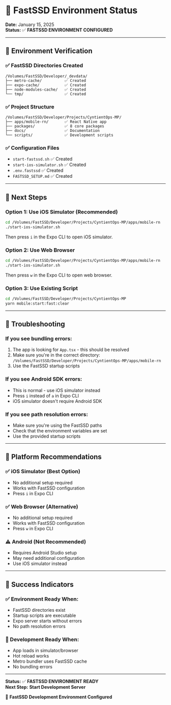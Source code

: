 # 🚀 FastSSD Environment Status

**Date:** January 15, 2025  
**Status:** ✅ **FASTSSD ENVIRONMENT CONFIGURED**

---

## 📁 **Environment Verification**

### ✅ **FastSSD Directories Created**
```
/Volumes/FastSSD/Developer/_devdata/
├── metro-cache/          ✅ Created
├── expo-cache/           ✅ Created  
├── node-modules-cache/   ✅ Created
└── tmp/                  ✅ Created
```

### ✅ **Project Structure**
```
/Volumes/FastSSD/Developer/Projects/CyntientOps-MP/
├── apps/mobile-rn/       ✅ React Native app
├── packages/             ✅ 8 core packages
├── docs/                 ✅ Documentation
└── scripts/              ✅ Development scripts
```

### ✅ **Configuration Files**
- `start-fastssd.sh` ✅ Created
- `start-ios-simulator.sh` ✅ Created  
- `.env.fastssd` ✅ Created
- `FASTSSD_SETUP.md` ✅ Created

---

## 🎯 **Next Steps**

### **Option 1: Use iOS Simulator (Recommended)**
```bash
cd /Volumes/FastSSD/Developer/Projects/CyntientOps-MP/apps/mobile-rn
./start-ios-simulator.sh
```
Then press `i` in the Expo CLI to open iOS simulator.

### **Option 2: Use Web Browser**
```bash
cd /Volumes/FastSSD/Developer/Projects/CyntientOps-MP/apps/mobile-rn
./start-ios-simulator.sh
```
Then press `w` in the Expo CLI to open web browser.

### **Option 3: Use Existing Script**
```bash
cd /Volumes/FastSSD/Developer/Projects/CyntientOps-MP
yarn mobile:start:fast:clear
```

---

## 🔧 **Troubleshooting**

### **If you see bundling errors:**
1. The app is looking for `App.tsx` - this should be resolved
2. Make sure you're in the correct directory: `/Volumes/FastSSD/Developer/Projects/CyntientOps-MP/apps/mobile-rn`
3. Use the FastSSD startup scripts

### **If you see Android SDK errors:**
- This is normal - use iOS simulator instead
- Press `i` instead of `a` in Expo CLI
- iOS simulator doesn't require Android SDK

### **If you see path resolution errors:**
- Make sure you're using the FastSSD paths
- Check that the environment variables are set
- Use the provided startup scripts

---

## 📱 **Platform Recommendations**

### **✅ iOS Simulator (Best Option)**
- No additional setup required
- Works with FastSSD configuration
- Press `i` in Expo CLI

### **✅ Web Browser (Alternative)**
- No additional setup required  
- Works with FastSSD configuration
- Press `w` in Expo CLI

### **⚠️ Android (Not Recommended)**
- Requires Android Studio setup
- May need additional configuration
- Use iOS simulator instead

---

## 🎉 **Success Indicators**

### **✅ Environment Ready When:**
- FastSSD directories exist
- Startup scripts are executable
- Expo server starts without errors
- No path resolution errors

### **🚀 Development Ready When:**
- App loads in simulator/browser
- Hot reload works
- Metro bundler uses FastSSD cache
- No bundling errors

---

**Status:** ✅ **FASTSSD ENVIRONMENT READY**  
**Next Step:** **Start Development Server**

🤖 **FastSSD Development Environment Configured**
